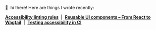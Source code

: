 👋  hi there! Here are things I wrote recently:

**[Accessibility linting rules](https://www.curlylint.org/blog/accessibility-linting-rules)**  |  **[Reusable UI components – From React to Wagtail](https://thib.me/reusable-ui-components-journey-from-react-to-wagtail)**  |  **[Testing accessibility in CI](https://thib.me/testing-accessibility-in-ci-with-pa11y-and-beyond)**
